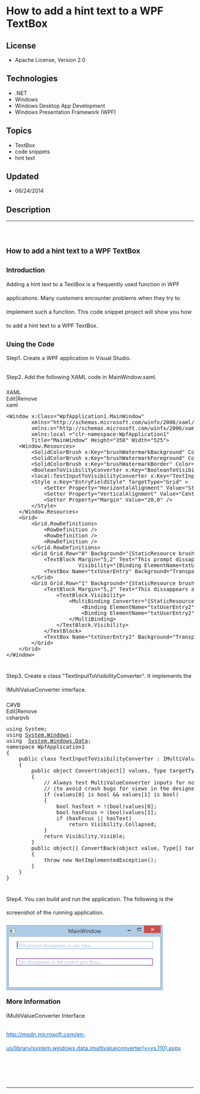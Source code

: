 # How to add a hint text to a WPF TextBox
## License
- Apache License, Version 2.0
## Technologies
- .NET
- Windows
- Windows Desktop App Development
- Windows Presentation Framework (WPF)
## Topics
- TextBox
- code snippets
- hint text
## Updated
- 06/24/2014
## Description

<hr>
<div><a href="http://blogs.msdn.com/b/onecode" style="margin-top:3px"><img alt="" src="http://bit.ly/onecodesampletopbanner">
</a></div>
<p style="margin-left:0pt; margin-right:0pt; margin-top:0pt; margin-bottom:.0001pt; font-size:10.0pt; line-height:27.6pt; margin-bottom:10pt; margin-top:24pt; margin-bottom:0pt; direction:ltr; unicode-bidi:normal">
<span style="font-weight:bold; font-size:14pt"><span style="font-weight:bold; font-size:14pt">How to add a hint text to a WPF
</span><span style="font-weight:bold; font-size:14pt">TextBox</span></span> </p>
<p style="margin-left:0pt; margin-right:0pt; margin-top:0pt; margin-bottom:.0001pt; font-size:10.0pt; line-height:27.6pt; margin-bottom:10pt; margin-top:10pt; margin-bottom:0pt; direction:ltr; unicode-bidi:normal">
<span style="font-weight:bold; font-size:13pt"><span style="font-weight:bold; font-size:13pt">Introduction</span></span>
</p>
<p style="margin-left:0pt; margin-right:0pt; margin-top:0pt; margin-bottom:.0001pt; font-size:10.0pt; line-height:27.6pt; margin-bottom:10pt; direction:ltr; unicode-bidi:normal">
<span style="font-size:11pt"><span style="">Adding a hint text to a </span><span style="">TextBox</span><span style=""> is a frequently used function in WPF applications. Many customers encounter problems when they try to implement such a function. This code
 snippet project will show you how to add a hint text to a WPF </span><span style="">TextBox</span><span style="">.</span></span>
</p>
<p style="margin-left:0pt; margin-right:0pt; margin-top:0pt; margin-bottom:.0001pt; font-size:10.0pt; line-height:27.6pt; margin-bottom:10pt; margin-top:10pt; margin-bottom:0pt; direction:ltr; unicode-bidi:normal">
<span style="font-weight:bold; font-size:13pt"><span style="font-weight:bold; font-size:13pt">Using the Code</span></span>
</p>
<p style="margin-left:0pt; margin-right:0pt; margin-top:0pt; margin-bottom:.0001pt; font-size:10.0pt; line-height:27.6pt; margin-bottom:10pt; direction:ltr; unicode-bidi:normal">
<span style="font-size:11pt"><span style="font-size:11pt">Step1. Create a WPF application in Visual Studio.
</span></span></p>
<p style="margin-left:0pt; margin-right:0pt; margin-top:0pt; margin-bottom:.0001pt; font-size:10.0pt; line-height:27.6pt; margin-bottom:10pt; direction:ltr; unicode-bidi:normal">
<span style="font-size:11pt"><span style="">Step2. Add the </span><span style="">following XAML</span><span style=""> code in
</span><span style="">MainWindow.xaml</span><span style="">.</span></span> </p>
<div class="scriptcode">
<div class="pluginEditHolder" pluginCommand="mceScriptCode">
<div class="title"><span>XAML</span></div>
<div class="pluginLinkHolder"><span class="pluginEditHolderLink">Edit</span>|<span class="pluginRemoveHolderLink">Remove</span>
</div>
<span class="hidden">xaml</span>

<pre id="codePreview" class="xaml">
&lt;Window x:Class=&quot;WpfApplication1.MainWindow&quot;
        xmlns=&quot;http://schemas.microsoft.com/winfx/2006/xaml/presentation&quot;
        xmlns:x=&quot;http://schemas.microsoft.com/winfx/2006/xaml&quot;
        xmlns:local =&quot;clr-namespace:WpfApplication1&quot;
        Title=&quot;MainWindow&quot; Height=&quot;350&quot; Width=&quot;525&quot;&gt;
    &lt;Window.Resources&gt;
        &lt;SolidColorBrush x:Key=&quot;brushWatermarkBackground&quot; Color=&quot;White&quot; /&gt;
        &lt;SolidColorBrush x:Key=&quot;brushWatermarkForeground&quot; Color=&quot;LightSteelBlue&quot; /&gt;
        &lt;SolidColorBrush x:Key=&quot;brushWatermarkBorder&quot; Color=&quot;Indigo&quot; /&gt;
        &lt;BooleanToVisibilityConverter x:Key=&quot;BooleanToVisibilityConverter&quot; /&gt;
        &lt;local:TextInputToVisibilityConverter x:Key=&quot;TextInputToVisibilityConverter&quot; /&gt;
        &lt;Style x:Key=&quot;EntryFieldStyle&quot; TargetType=&quot;Grid&quot; &gt;
            &lt;Setter Property=&quot;HorizontalAlignment&quot; Value=&quot;Stretch&quot; /&gt;
            &lt;Setter Property=&quot;VerticalAlignment&quot; Value=&quot;Center&quot; /&gt;
            &lt;Setter Property=&quot;Margin&quot; Value=&quot;20,0&quot; /&gt;
        &lt;/Style&gt;
    &lt;/Window.Resources&gt;
    &lt;Grid&gt;
        &lt;Grid.RowDefinitions&gt;
            &lt;RowDefinition /&gt;
            &lt;RowDefinition /&gt;
            &lt;RowDefinition /&gt;
        &lt;/Grid.RowDefinitions&gt;
        &lt;Grid Grid.Row=&quot;0&quot; Background=&quot;{StaticResource brushWatermarkBackground}&quot; Style=&quot;{StaticResource EntryFieldStyle}&quot; &gt;
            &lt;TextBlock Margin=&quot;5,2&quot; Text=&quot;This prompt dissappears as you type...&quot; Foreground=&quot;{StaticResource brushWatermarkForeground}&quot;
                       Visibility=&quot;{Binding ElementName=txtUserEntry, Path=Text.IsEmpty, Converter={StaticResource BooleanToVisibilityConverter}}&quot; /&gt;
            &lt;TextBox Name=&quot;txtUserEntry&quot; Background=&quot;Transparent&quot; BorderBrush=&quot;{StaticResource brushWatermarkBorder}&quot; /&gt;
        &lt;/Grid&gt;
        &lt;Grid Grid.Row=&quot;1&quot; Background=&quot;{StaticResource brushWatermarkBackground}&quot; Style=&quot;{StaticResource EntryFieldStyle}&quot; &gt;
            &lt;TextBlock Margin=&quot;5,2&quot; Text=&quot;This dissappears as the control gets focus...&quot; Foreground=&quot;{StaticResource brushWatermarkForeground}&quot; &gt;
                &lt;TextBlock.Visibility&gt;
                    &lt;MultiBinding Converter=&quot;{StaticResource TextInputToVisibilityConverter}&quot;&gt;
                        &lt;Binding ElementName=&quot;txtUserEntry2&quot; Path=&quot;Text.IsEmpty&quot; /&gt;
                        &lt;Binding ElementName=&quot;txtUserEntry2&quot; Path=&quot;IsFocused&quot; /&gt;
                    &lt;/MultiBinding&gt;
                &lt;/TextBlock.Visibility&gt;
            &lt;/TextBlock&gt;
            &lt;TextBox Name=&quot;txtUserEntry2&quot; Background=&quot;Transparent&quot; BorderBrush=&quot;{StaticResource brushWatermarkBorder}&quot; /&gt;
        &lt;/Grid&gt;
    &lt;/Grid&gt;
&lt;/Window&gt;
</pre>
</div>
</div>
<div class="endscriptcode">&nbsp;</div>
<p style="margin-left:0pt; margin-right:0pt; margin-top:0pt; margin-bottom:.0001pt; font-size:10.0pt; line-height:27.6pt; margin-bottom:10pt; direction:ltr; unicode-bidi:normal">
<span style="font-size:11pt"><span style="">Step3. Create a class &quot;</span><span style="">TextInputToVisibilityConverter</span><span style="">&quot;. It implements the
</span><span style="">IMultiValueConverter</span><span style=""> interface.</span></span>
</p>
<div class="scriptcode">
<div class="pluginEditHolder" pluginCommand="mceScriptCode">
<div class="title"><span>C#</span><span>VB</span></div>
<div class="pluginLinkHolder"><span class="pluginEditHolderLink">Edit</span>|<span class="pluginRemoveHolderLink">Remove</span>
</div>
<span class="hidden">csharp</span><span class="hidden">vb</span>


<pre id="codePreview" class="csharp">
using System;
using <a class="libraryLink" href="http://msdn.microsoft.com/en-US/library/System.Windows.aspx" target="_blank" title="Auto generated link to System.Windows">System.Windows</a>;
using  <a class="libraryLink" href="http://msdn.microsoft.com/en-US/library/System.Windows.Data.aspx" target="_blank" title="Auto generated link to System.Windows.Data">System.Windows.Data</a>;
namespace WpfApplication1
{
    public class TextInputToVisibilityConverter : IMultiValueConverter
    {
        public object Convert(object[] values, Type targetType, object parameter, <a class="libraryLink" href="http://msdn.microsoft.com/en-US/library/System.Globalization.CultureInfo.aspx" target="_blank" title="Auto generated link to System.Globalization.CultureInfo">System.Globalization.CultureInfo</a> culture)
        {
            // Always test MultiValueConverter inputs for non-null
            // (to avoid crash bugs for views in the designer)
            if (values[0] is bool && values[1] is bool)
            {
                bool hasText = !(bool)values[0];
                bool hasFocus = (bool)values[1];
                if (hasFocus || hasText)
                    return Visibility.Collapsed;
            }
            return Visibility.Visible;
        }
        public object[] ConvertBack(object value, Type[] targetTypes, object parameter, <a class="libraryLink" href="http://msdn.microsoft.com/en-US/library/System.Globalization.CultureInfo.aspx" target="_blank" title="Auto generated link to System.Globalization.CultureInfo">System.Globalization.CultureInfo</a> culture)
        {
            throw new NotImplementedException();
        }
    }
}
</pre>
</div>
</div>
<div class="endscriptcode">&nbsp;</div>
<p style="margin-left:0pt; margin-right:0pt; margin-top:0pt; margin-bottom:.0001pt; font-size:10.0pt; line-height:27.6pt; margin-bottom:10pt; direction:ltr; unicode-bidi:normal">
<span style="font-size:11pt"><span style="">Step4. You can build and run the application. The following is the screenshot of the running application.</span></span>
</p>
<p style="margin-left:0pt; margin-right:0pt; margin-top:0pt; margin-bottom:.0001pt; font-size:10.0pt; line-height:27.6pt; margin-bottom:10pt; direction:ltr; unicode-bidi:normal">
<span style="font-size:11pt"><a name="_GoBack"></a><span style="font-size:11pt"><img src="117488-image.png" alt="" width="421" height="175" align="middle">
</span></span></p>
<p style="margin-left:0pt; margin-right:0pt; margin-top:0pt; margin-bottom:.0001pt; font-size:10.0pt; line-height:27.6pt; margin-bottom:10pt; margin-top:10pt; margin-bottom:0pt; direction:ltr; unicode-bidi:normal">
<span style="font-weight:bold; font-size:13pt"><span style="font-weight:bold; font-size:13pt">More Information</span></span>
</p>
<p style="margin-left:0pt; margin-right:0pt; margin-top:0pt; margin-bottom:.0001pt; font-size:10.0pt; line-height:27.6pt; margin-bottom:10pt; direction:ltr; unicode-bidi:normal">
<span style="font-size:11pt"><span style="">IMultiValueConverter</span><span style=""> Interface</span></span>
</p>
<p style="margin-left:0pt; margin-right:0pt; margin-top:0pt; margin-bottom:.0001pt; font-size:10.0pt; line-height:27.6pt; margin-bottom:10pt; direction:ltr; unicode-bidi:normal">
<span style="font-size:11pt"><a href="http://msdn.microsoft.com/en-us/library/system.windows.data.imultivalueconverter(v=vs.110).aspx" style="text-decoration:none"><span style="color:#0563C1; text-decoration:underline">http://msdn.microsoft.com/en-us/library/system.windows.data.imultivalueconverter(v=vs.110).aspx</span></a></span>
</p>
<p style="margin-left:0pt; margin-right:0pt; margin-top:0pt; margin-bottom:.0001pt; font-size:10.0pt; line-height:27.6pt; margin-bottom:10pt; direction:ltr; unicode-bidi:normal">
<span style="font-size:11pt">&nbsp;</span> </p>
<p style="line-height:0.6pt; color:white">Microsoft All-In-One Code Framework is a free, centralized code sample library driven by developers' real-world pains and needs. The goal is to provide customer-driven code samples for all Microsoft development technologies,
 and reduce developers' efforts in solving typical programming tasks. Our team listens to developers’ pains in the MSDN forums, social media and various DEV communities. We write code samples based on developers’ frequently asked programming tasks, and allow
 developers to download them with a short sample publishing cycle. Additionally, we offer a free code sample request service. It is a proactive way for our developer community to obtain code samples directly from Microsoft.</p>
<hr>
<div><a href="http://go.microsoft.com/?linkid=9759640" style="margin-top:3px"><img alt="" src="http://bit.ly/onecodelogo">
</a></div>
